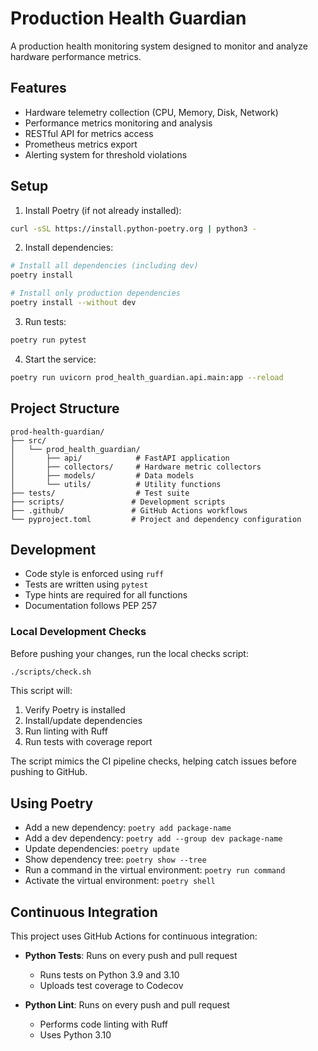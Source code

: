 # Production Health Guardian

A production health monitoring system designed to monitor and analyze hardware performance metrics.

## Features

- Hardware telemetry collection (CPU, Memory, Disk, Network)
- Performance metrics monitoring and analysis
- RESTful API for metrics access
- Prometheus metrics export
- Alerting system for threshold violations

## Setup

1. Install Poetry (if not already installed):
```bash
curl -sSL https://install.python-poetry.org | python3 -
```

2. Install dependencies:
```bash
# Install all dependencies (including dev)
poetry install

# Install only production dependencies
poetry install --without dev
```

3. Run tests:
```bash
poetry run pytest
```

4. Start the service:
```bash
poetry run uvicorn prod_health_guardian.api.main:app --reload
```

## Project Structure

```
prod-health-guardian/
├── src/
│   └── prod_health_guardian/
│       ├── api/            # FastAPI application
│       ├── collectors/     # Hardware metric collectors
│       ├── models/         # Data models
│       └── utils/          # Utility functions
├── tests/                  # Test suite
├── scripts/               # Development scripts
├── .github/               # GitHub Actions workflows
└── pyproject.toml         # Project and dependency configuration
```

## Development

- Code style is enforced using `ruff`
- Tests are written using `pytest`
- Type hints are required for all functions
- Documentation follows PEP 257

### Local Development Checks

Before pushing your changes, run the local checks script:
```bash
./scripts/check.sh
```

This script will:
1. Verify Poetry is installed
2. Install/update dependencies
3. Run linting with Ruff
4. Run tests with coverage report

The script mimics the CI pipeline checks, helping catch issues before pushing to GitHub.

## Using Poetry

- Add a new dependency: `poetry add package-name`
- Add a dev dependency: `poetry add --group dev package-name`
- Update dependencies: `poetry update`
- Show dependency tree: `poetry show --tree`
- Run a command in the virtual environment: `poetry run command`
- Activate the virtual environment: `poetry shell`

## Continuous Integration

This project uses GitHub Actions for continuous integration:

- **Python Tests**: Runs on every push and pull request
  - Runs tests on Python 3.9 and 3.10
  - Uploads test coverage to Codecov

- **Python Lint**: Runs on every push and pull request
  - Performs code linting with Ruff
  - Uses Python 3.10
